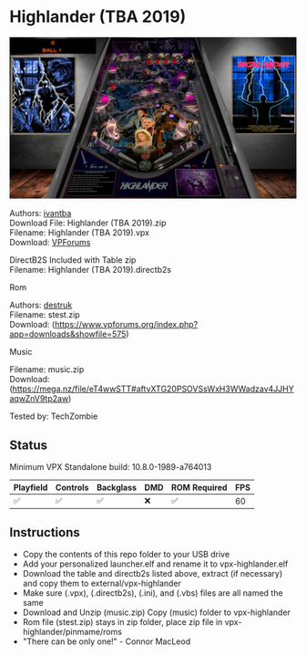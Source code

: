 # Highlander (TBA 2019)

![Table Preview](../../images/vpx-highlander.png)

Authors: [ivantba](https://www.vpforums.org/index.php?showuser=123858)  
Download File: Highlander (TBA 2019).zip  
Filename: Highlander (TBA 2019).vpx  
Download: [VPForums](https://www.vpforums.org/index.php?app=downloads&showfile=15050)

DirectB2S Included with Table zip  
Filename: Highlander (TBA 2019).directb2s

Rom

Authors: [destruk](https://www.vpforums.org/index.php?showuser=5)  
Filename: stest.zip  
Download: (https://www.vpforums.org/index.php?app=downloads&showfile=575)

Music

Filename: music.zip  
Download: (https://mega.nz/file/eT4wwSTT#aftvXTG20PSOVSsWxH3WWadzav4JJHYaqwZnV9tp2aw)


Tested by: TechZombie

## Status 

Minimum VPX Standalone build: 10.8.0-1989-a764013

| Playfield | Controls | Backglass | DMD | ROM Required | FPS | 
|-----------|----------|-----------|-----|--------------|-----|
| :white_check_mark: | :white_check_mark: | :white_check_mark: | :x: | :white_check_mark: | 60 |

## Instructions

- Copy the contents of this repo folder to your USB drive
- Add your personalized launcher.elf and rename it to vpx-highlander.elf
- Download the table and directb2s listed above, extract (if necessary) and copy them to external/vpx-highlander
- Make sure (.vpx), (.directb2s), (.ini), and (.vbs) files are all named the same
- Download and Unzip (music.zip) Copy (music) folder to vpx-highlander
- Rom file (stest.zip) stays in zip folder, place zip file in vpx-highlander/pinmame/roms
- "There can be only one!" - Connor MacLeod


